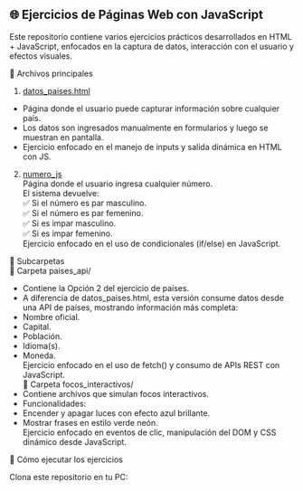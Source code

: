 ## 🌐 Ejercicios de Páginas Web con JavaScript

Este repositorio contiene varios ejercicios prácticos desarrollados en HTML + JavaScript, enfocados en la captura de datos, interacción con el usuario y efectos visuales.

📂 Archivos principales
1. [datos_paises.html](/.datos_paises.html)
- Página donde el usuario puede capturar información sobre cualquier país.
- Los datos son ingresados manualmente en formularios y luego se muestran en pantalla.
- Ejercicio enfocado en el manejo de inputs y salida dinámica en HTML con JS.

2. [numero_js](/.numejo_js.html)  
Página donde el usuario ingresa cualquier número.  
El sistema devuelve:  
✅ Si el número es par masculino.  
✅ Si el número es par femenino.  
✅ Si es impar masculino.  
✅ Si es impar femenino.  
Ejercicio enfocado en el uso de condicionales (if/else) en JavaScript.  

📂 Subcarpetas  
🔹 Carpeta paises_api/    
- Contiene la Opción 2 del ejercicio de países.    
- A diferencia de datos_paises.html, esta versión consume datos desde una API de países, mostrando información más completa:    
- Nombre oficial.  
- Capital.  
- Población.  
- Idioma(s).  
- Moneda.   
Ejercicio enfocado en el uso de fetch() y consumo de APIs REST con JavaScript.  
🔹 Carpeta focos_interactivos/  
- Contiene archivos que simulan focos interactivos.  
- Funcionalidades:  
- Encender y apagar luces con efecto azul brillante.  
- Mostrar frases en estilo verde neón.  
Ejercicio enfocado en eventos de clic, manipulación del DOM y CSS dinámico desde JavaScript.   

🚀 Cómo ejecutar los ejercicios   

Clona este repositorio en tu PC:  
